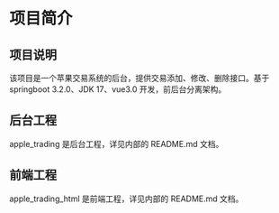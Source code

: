# 项目简介
## 项目说明
该项目是一个苹果交易系统的后台，提供交易添加、修改、删除接口。基于 springboot 3.2.0、JDK 17、vue3.0 开发，前后台分离架构。
## 后台工程
apple_trading 是后台工程，详见内部的 README.md 文档。
## 前端工程
apple_trading_html 是前端工程，详见内部的 README.md 文档。
